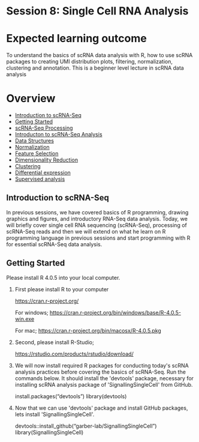 # Session 8: Single Cell RNA Analysis

# Expected learning outcome

To understand the basics of scRNA data analysis with R, how to use scRNA packages to creating UMI distribution plots, filtering, normalization, clustering and annotation. 
This is a beginner level lecture in scRNA data analysis

# Overview

- [Introduction to scRNA-Seq](#introduction-to-scrna-seq)
- [Getting Started](#getting-started)
- [scRNA-Seq Processing](#scrna-seq-processing)
- [Introducton to scRNA-Seq Analysis](#introducton-to-scrna-seq_analysis)
- [Data Structures](#data-structures)
- [Normalization](#normalization)
- [Feature Selection](#feature-selection)
- [Dimensionality Reduction](#dimensionality-reduction)
- [Clustering](#clustering)
- [Differential expression](#differential-expression)
- [Supervised analysis](#supervised-analysis)

## Introduction to scRNA-Seq

In previous sessions, we have covered basics of R programming, drawing graphics and figures, and introductory RNA-Seq data analysis.
Today, we will briefly cover single cell RNA sequencing (scRNA-Seq), processing of scRNA-Seq reads and then we will extend on what he learn 
on R programming language in previous sessions and start programming with R for essential scRNA-Seq data analysis.  

## Getting Started

Please install R 4.0.5 into your local computer. 

1. First please install R to your computer

   <https://cran.r-project.org/>

   For windows;
   <https://cran.r-project.org/bin/windows/base/R-4.0.5-win.exe>

   For mac;
   <https://cran.r-project.org/bin/macosx/R-4.0.5.pkg></br>

2. Second, please install R-Studio;

   <https://rstudio.com/products/rstudio/download/>
   
3. We will now install required R packages for conducting today's scRNA analysis practices before covering the basics of scRNA-Seq. Run the commands below. It should install the 'devtools' package, necessary for installing scRNA analysis package of 'SignallingSingleCell' from GitHub.

    install.packages(“devtools”)
    library(devtools)

4. Now that we can use 'devtools' package and install GitHub packages, lets install 'SignallingSingleCell'.

    devtools::install_github(“garber-lab/SignallingSingleCell”)
    library(SignallingSingleCell)
    
